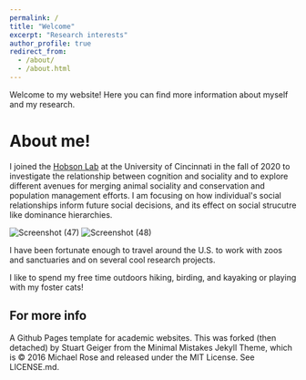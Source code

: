 ```yaml
---
permalink: /
title: "Welcome"
excerpt: "Research interests"
author_profile: true
redirect_from: 
  - /about/
  - /about.html
---
```


Welcome to my website! Here you can find more information about myself and my research. 

About me!
======


I joined the [Hobson Lab](http://hobsonresearch.com/) at the University of Cincinnati in the fall of 2020 to investigate the relationship between cognition and sociality and to explore different avenues for merging animal sociality and conservation and population management efforts. I am focusing on how individual's social relationships inform future social decisions, and its effect on social strucutre like dominance hierarchies.

![Screenshot (47)](https://user-images.githubusercontent.com/78130420/144325741-9f476ea7-049d-4551-9933-f3f5b99988d4.png)                           ![Screenshot (48)](https://user-images.githubusercontent.com/78130420/144326225-f1446a6e-6f23-4385-886a-8a8dd5a38712.png)

I have been fortunate enough to travel around the U.S. to work with zoos and sanctuaries and on several cool research projects. 

   

I like to spend my free time outdoors hiking, birding, and kayaking or playing with my foster cats!

 
For more info
------
A Github Pages template for academic websites. This was forked (then detached) by Stuart Geiger from the Minimal Mistakes Jekyll Theme, which is © 2016 Michael Rose and released under the MIT License. See LICENSE.md.

